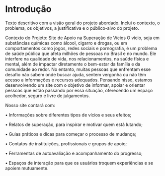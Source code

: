 # Introdução

Texto descritivo com a visão geral do projeto abordado. Inclui o contexto, o problema, os objetivos, a justificativa e o público-alvo do projeto.

Contexto do Projeto: Site de Apoio na Superação de Vícios O vício, seja em substâncias químicas como álcool, cigarro e drogas, ou em comportamentos como jogos, redes sociais e pornografia, é um problema de saúde pública que afeta milhões de pessoas no Brasil e no mundo. Ele interfere na qualidade de vida, nos relacionamentos, na saúde física e mental, além de impactar diretamente o bem-estar da família e da comunidade ao redor. No entanto, muitas pessoas que enfrentam esse desafio não sabem onde buscar ajuda, sentem vergonha ou não têm acesso a informações e recursos adequados. Pensando nisso, estamos desenvolvendo um site com o objetivo de informar, apoiar e orientar pessoas que estão passando por essa situação, oferecendo um espaço acolhedor, seguro e livre de julgamentos. 


Nosso site contará com: 

• Informações sobre diferentes tipos de vícios e seus efeitos;

• Relatos de superação, para inspirar e motivar quem está lutando;

• Guias práticos e dicas para começar o processo de mudança;

• Contatos de instituições, profissionais e grupos de apoio;

• Ferramentas de autoavaliação e acompanhamento do progresso;

• Espaços de interação para que os usuários troquem experiências e se apoiem mutuamente. 

